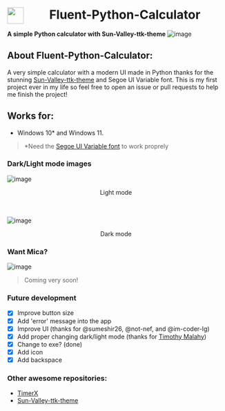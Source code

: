 <div align="center">
 
# Fluent-Python-Calculator <img align="left" src="https://github.com/HuyHung1408/Fluent-Python-Calculator/blob/main/Assets/Calculator.ico" height="38"></a> 
</div>

**A simple Python calculator with Sun-Valley-ttk-theme**
![image](https://user-images.githubusercontent.com/86362423/153598046-5af35e77-fbc4-4115-a621-0fd1502950f2.png)
  
## About Fluent-Python-Calculator:
  A very simple calculator with a modern UI made in Python thanks for the stunning [Sun-Valley-ttk-theme](https://github.com/rdbende/Sun-Valley-ttk-theme) and Segoe UI Variable font. This is my first project ever in my life so feel free to open an issue or pull requests to help me finish the project!

## Works for:
- Windows 10* and Windows 11.

>*Need the [Segoe UI Variable font](https://aka.ms/SegoeUIVariable) to work proprely
 </div>

### Dark/Light mode images 

![image](https://user-images.githubusercontent.com/86362423/153597631-fb2346b4-32ca-41a5-b855-218fa6826a7e.png)
<div align="center">
Light mode
</div>
<br>
<br>

![image](https://user-images.githubusercontent.com/86362423/153597305-447a3a24-f2b7-41dd-9b40-b45912d8d5e7.png)
<div align="center">
Dark mode
</div>

### Want Mica?
![image](https://user-images.githubusercontent.com/86362423/156884532-749a4c4e-2bc2-4e0d-a265-91bc2eb79307.png)
>Coming very soon!

### Future development
 - [X] Improve button size
 - [X] Add 'error' message into the app
 - [X] Improve UI (thanks for @sumeshir26, @not-nef, and @im-coder-lg)
 - [X] Add proper changing dark/light mode (thanks for [Timothy Malahy](https://github.com/TimothyMalahy))
 - [X] Change to exe? (done)
 - [X] Add icon
 - [X] Add backspace
 
### Other awesome repositories:
- [TimerX](https://github.com/Futura-Py/TimerX)
- [Sun-Valley-ttk-theme](https://github.com/rdbende/Sun-Valley-ttk-theme)
